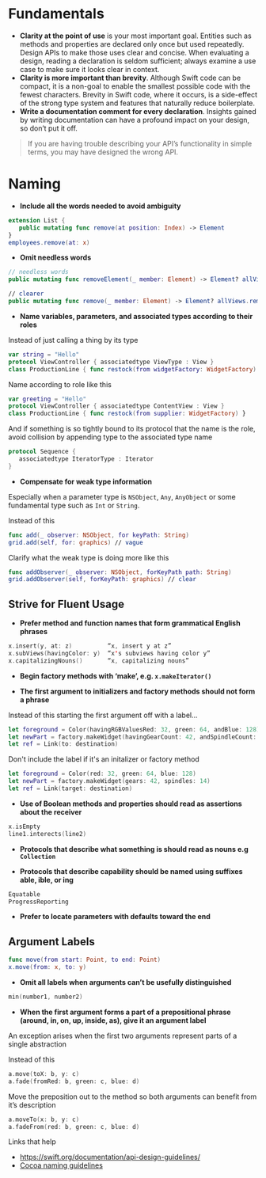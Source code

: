# Fundamentals
* **Clarity at the point of use** is your most important goal. Entities such as methods and properties are declared only once but used repeatedly. Design APIs to make those uses clear and concise. When evaluating a design, reading a declaration is seldom sufficient; always examine a use case to make sure it looks clear in context.
* **Clarity is more important than brevity**. Although Swift code can be compact, it is a non-goal to enable the smallest possible code with the fewest characters. Brevity in Swift code, where it occurs, is a side-effect of the strong type system and features that naturally reduce boilerplate.
* **Write a documentation comment for every declaration**. Insights gained by writing documentation can have a profound impact on your design, so don’t put it off.

> If you are having trouble describing your API’s functionality in simple terms, you may have designed the wrong API.

# Naming

* **Include all the words needed to avoid ambiguity**

```swift
extension List { 
   public mutating func remove(at position: Index) -> Element 
} 
employees.remove(at: x)
```

* **Omit needless words**

```swift
// needless words
public mutating func removeElement(_ member: Element) -> Element? allViews.removeElement(cancelButton) 

// clearer
public mutating func remove(_ member: Element) -> Element? allViews.remove(cancelButton) 
```

* **Name variables, parameters, and associated types according to their roles**

Instead of just calling a thing by its type
```swift
var string = "Hello" 
protocol ViewController { associatedtype ViewType : View } 
class ProductionLine { func restock(from widgetFactory: WidgetFactory) }
```

Name according to role like this

```swift
var greeting = "Hello" 
protocol ViewController { associatedtype ContentView : View } 
class ProductionLine { func restock(from supplier: WidgetFactory) }
```
And if something is so tightly bound to its protocol that the name is the role, avoid collision by appending type to the associated type name

```swift
protocol Sequence { 
   associatedtype IteratorType : Iterator 
}
```

* **Compensate for weak type information**

Especially when a parameter type is `NSObject`, `Any`, `AnyObject` or some fundamental type such as `Int` or `String`.

Instead of this

```swift
func add(_ observer: NSObject, for keyPath: String)
grid.add(self, for: graphics) // vague
```

Clarify what the weak type is doing more like this

```swift
func addObserver(_ observer: NSObject, forKeyPath path: String)
grid.addObserver(self, forKeyPath: graphics) // clear
```

## Strive for Fluent Usage

* **Prefer method and function names that form grammatical English phrases** 

```swift
x.insert(y, at: z)          “x, insert y at z”
x.subViews(havingColor: y)  “x's subviews having color y”
x.capitalizingNouns()       “x, capitalizing nouns”
```

* **Begin factory methods with ‘make’, e.g. `x.makeIterator()`**

* **The first argument to initializers and factory methods should not form a phrase**

Instead of this starting the first argument off with a label...
```swift
let foreground = Color(havingRGBValuesRed: 32, green: 64, andBlue: 128)
let newPart = factory.makeWidget(havingGearCount: 42, andSpindleCount: 14)
let ref = Link(to: destination)
```

Don't include the label if it's an initalizer or factory method
```swift
let foreground = Color(red: 32, green: 64, blue: 128)
let newPart = factory.makeWidget(gears: 42, spindles: 14)
let ref = Link(target: destination)
```

* **Use of Boolean methods and properties should read as assertions about the receiver**
```swift
x.isEmpty
line1.interects(line2)
```

* **Protocols that describe what something is should read as nouns e.g `Collection`**

* **Protocols that describe capability should be named using suffixes able, ible, or ing**
```swift
Equatable
ProgressReporting
```

* **Prefer to locate parameters with defaults toward the end**

## Argument Labels

```swift
func move(from start: Point, to end: Point) 
x.move(from: x, to: y)
```

* **Omit all labels when arguments can’t be usefully distinguished**
```swift
min(number1, number2)
```

* **When the first argument forms a part of a prepositional phrase (around, in, on, up, inside, as), give it an argument label**

An exception arises when the first two arguments represent parts of a single abstraction

Instead of this
```swift
a.move(toX: b, y: c)
a.fade(fromRed: b, green: c, blue: d)
```

Move the preposition out to the method so both arguments can benefit from it’s description

```swift
a.moveTo(x: b, y: c)
a.fadeFrom(red: b, green: c, blue: d)
```

Links that help
* https://swift.org/documentation/api-design-guidelines/
* [Cocoa naming guidelines](https://developer.apple.com/library/archive/documentation/Cocoa/Conceptual/CodingGuidelines/Articles/NamingMethods.html)
